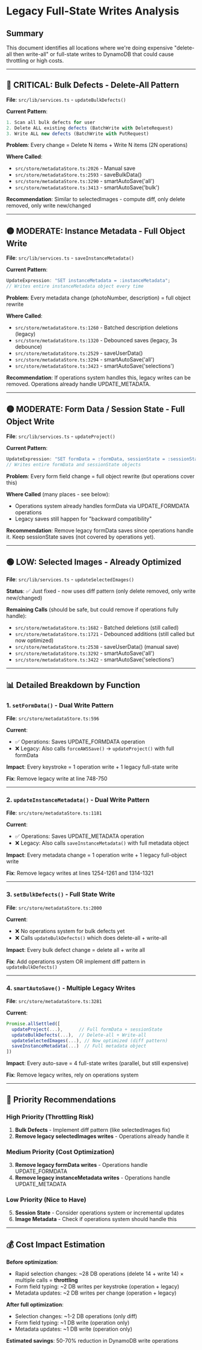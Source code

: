 # Legacy Full-State Writes Analysis

## Summary

This document identifies all locations where we're doing expensive "delete-all then write-all" or full-state writes to DynamoDB that could cause throttling or high costs.

---

## 🔴 CRITICAL: Bulk Defects - Delete-All Pattern

**File**: `src/lib/services.ts` - `updateBulkDefects()`

**Current Pattern**:

```typescript
1. Scan all bulk defects for user
2. Delete ALL existing defects (BatchWrite with DeleteRequest)
3. Write ALL new defects (BatchWrite with PutRequest)
```

**Problem**: Every change = Delete N items + Write N items (2N operations)

**Where Called**:

- `src/store/metadataStore.ts:2026` - Manual save
- `src/store/metadataStore.ts:2593` - saveBulkData()
- `src/store/metadataStore.ts:3290` - smartAutoSave('all')
- `src/store/metadataStore.ts:3413` - smartAutoSave('bulk')

**Recommendation**: Similar to selectedImages - compute diff, only delete removed, only write new/changed

---

## 🟡 MODERATE: Instance Metadata - Full Object Write

**File**: `src/lib/services.ts` - `saveInstanceMetadata()`

**Current Pattern**:

```typescript
UpdateExpression: "SET instanceMetadata = :instanceMetadata";
// Writes entire instanceMetadata object every time
```

**Problem**: Every metadata change (photoNumber, description) = full object rewrite

**Where Called**:

- `src/store/metadataStore.ts:1260` - Batched description deletions (legacy)
- `src/store/metadataStore.ts:1320` - Debounced saves (legacy, 3s debounce)
- `src/store/metadataStore.ts:2529` - saveUserData()
- `src/store/metadataStore.ts:3294` - smartAutoSave('all')
- `src/store/metadataStore.ts:3423` - smartAutoSave('selections')

**Recommendation**: If operations system handles this, legacy writes can be removed. Operations already handle UPDATE_METADATA.

---

## 🟡 MODERATE: Form Data / Session State - Full Object Write

**File**: `src/lib/services.ts` - `updateProject()`

**Current Pattern**:

```typescript
UpdateExpression: "SET formData = :formData, sessionState = :sessionState";
// Writes entire formData and sessionState objects
```

**Problem**: Every form field change = full object rewrite (but operations cover this)

**Where Called** (many places - see below):

- Operations system already handles formData via UPDATE_FORMDATA operations
- Legacy saves still happen for "backward compatibility"

**Recommendation**: Remove legacy formData saves since operations handle it. Keep sessionState saves (not covered by operations yet).

---

## 🟢 LOW: Selected Images - Already Optimized

**File**: `src/lib/services.ts` - `updateSelectedImages()`

**Status**: ✅ Just fixed - now uses diff pattern (only delete removed, only write new/changed)

**Remaining Calls** (should be safe, but could remove if operations fully handle):

- `src/store/metadataStore.ts:1682` - Batched deletions (still called)
- `src/store/metadataStore.ts:1721` - Debounced additions (still called but now optimized)
- `src/store/metadataStore.ts:2538` - saveUserData() (manual save)
- `src/store/metadataStore.ts:3292` - smartAutoSave('all')
- `src/store/metadataStore.ts:3422` - smartAutoSave('selections')

---

## 📊 Detailed Breakdown by Function

### 1. `setFormData()` - Dual Write Pattern

**File**: `src/store/metadataStore.ts:596`

**Current**:

- ✅ Operations: Saves UPDATE_FORMDATA operation
- ❌ Legacy: Also calls `forceAWSSave()` → `updateProject()` with full formData

**Impact**: Every keystroke = 1 operation write + 1 legacy full-state write

**Fix**: Remove legacy write at line 748-750

---

### 2. `updateInstanceMetadata()` - Dual Write Pattern

**File**: `src/store/metadataStore.ts:1181`

**Current**:

- ✅ Operations: Saves UPDATE_METADATA operation
- ❌ Legacy: Also calls `saveInstanceMetadata()` with full metadata object

**Impact**: Every metadata change = 1 operation write + 1 legacy full-object write

**Fix**: Remove legacy writes at lines 1254-1261 and 1314-1321

---

### 3. `setBulkDefects()` - Full State Write

**File**: `src/store/metadataStore.ts:2000`

**Current**:

- ❌ No operations system for bulk defects yet
- ❌ Calls `updateBulkDefects()` which does delete-all + write-all

**Impact**: Every bulk defect change = delete all + write all

**Fix**: Add operations system OR implement diff pattern in `updateBulkDefects()`

---

### 4. `smartAutoSave()` - Multiple Legacy Writes

**File**: `src/store/metadataStore.ts:3281`

**Current**:

```typescript
Promise.allSettled([
  updateProject(...),      // Full formData + sessionState
  updateBulkDefects(...),  // Delete-all + Write-all
  updateSelectedImages(...), // Now optimized (diff pattern)
  saveInstanceMetadata(...)  // Full metadata object
])
```

**Impact**: Every auto-save = 4 full-state writes (parallel, but still expensive)

**Fix**: Remove legacy writes, rely on operations system

---

## 🎯 Priority Recommendations

### High Priority (Throttling Risk)

1. **Bulk Defects** - Implement diff pattern (like selectedImages fix)
2. **Remove legacy selectedImages writes** - Operations already handle it

### Medium Priority (Cost Optimization)

3. **Remove legacy formData writes** - Operations handle UPDATE_FORMDATA
4. **Remove legacy instanceMetadata writes** - Operations handle UPDATE_METADATA

### Low Priority (Nice to Have)

5. **Session State** - Consider operations system or incremental updates
6. **Image Metadata** - Check if operations system should handle this

---

## 💰 Cost Impact Estimation

**Before optimization**:

- Rapid selection changes: ~28 DB operations (delete 14 + write 14) × multiple calls = **throttling**
- Form field typing: ~2 DB writes per keystroke (operation + legacy)
- Metadata updates: ~2 DB writes per change (operation + legacy)

**After full optimization**:

- Selection changes: ~1-2 DB operations (only diff)
- Form field typing: ~1 DB write (operation only)
- Metadata updates: ~1 DB write (operation only)

**Estimated savings**: 50-70% reduction in DynamoDB write operations

